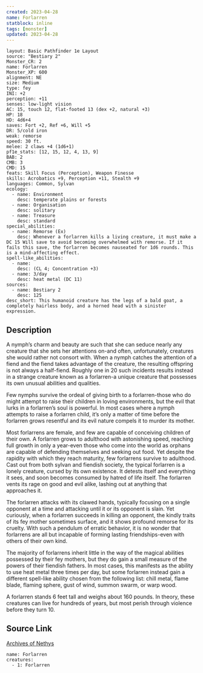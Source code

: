 ```yaml
---
created: 2023-04-28
name: Forlarren
statblock: inline
tags: [monster]
updated: 2023-04-28
---
```

```statblock
layout: Basic Pathfinder 1e Layout
source: "Bestiary 2"
Monster_CR: 2
name: Forlarren
Monster_XP: 600
alignment: NE
size: Medium
type: fey
INI: +2
perception: +11
senses: low-light vision
AC: 15, touch 12, flat-footed 13 (dex +2, natural +3)
HP: 18
HD: 4d6+4
saves: Fort +2, Ref +6, Will +5
DR: 5/cold iron
weak: remorse
speed: 30 ft.
melee: 2 claws +4 (1d6+1)
pf1e_stats: [12, 15, 12, 4, 13, 9]
BAB: 2
CMB: 3
CMD: 15
feats: Skill Focus (Perception), Weapon Finesse
skills: Acrobatics +9, Perception +11, Stealth +9
languages: Common, Sylvan
ecology:
  - name: Environment
    desc: temperate plains or forests
  - name: Organisation
    desc: solitary
  - name: Treasure
    desc: standard
special_abilities:
  - name: Remorse (Ex)
    desc: Whenever a forlarren kills a living creature, it must make a DC 15 Will save to avoid becoming overwhelmed with remorse. If it fails this save, the forlarren becomes nauseated for 1d6 rounds. This is a mind-affecting effect.
spell-like_abilities:
  - name:
    desc: (CL 4; Concentration +3)
  - name: 3/day
    desc: heat metal (DC 11)
sources:
  - name: Bestiary 2
    desc: 125
desc_short: This humanoid creature has the legs of a bald goat, a completely hairless body, and a horned head with a sinister expression.
```
## Description
A nymph’s charm and beauty are such that she can seduce nearly any creature that she sets her attentions on-and often, unfortunately, creatures she would rather not consort with. When a nymph catches the attention of a fiend and the fiend takes advantage of the creature, the resulting offspring is not always a half-fiend. Roughly one in 20 such incidents results instead in a strange creature known as a forlarren-a unique creature that possesses its own unusual abilities and qualities.

Few nymphs survive the ordeal of giving birth to a forlarren-those who do might attempt to raise their children in loving environments, but the evil that lurks in a forlarren’s soul is powerful. In most cases where a nymph attempts to raise a forlarren child, it’s only a matter of time before the forlarren grows resentful and its evil nature compels it to murder its mother.

Most forlarrens are female, and few are capable of conceiving children of their own. A forlarren grows to adulthood with astonishing speed, reaching full growth in only a year-even those who come into the world as orphans are capable of defending themselves and seeking out food. Yet despite the rapidity with which they reach maturity, few forlarrens survive to adulthood. Cast out from both sylvan and fiendish society, the typical forlarren is a lonely creature, cursed by its own existence. It detests itself and everything it sees, and soon becomes consumed by hatred of life itself. The forlarren vents its rage on good and evil alike, lashing out at anything that approaches it.

The forlarren attacks with its clawed hands, typically focusing on a single opponent at a time and attacking until it or its opponent is slain. Yet curiously, when a forlarren succeeds in killing an opponent, the kindly traits of its fey mother sometimes surface, and it shows profound remorse for its cruelty. With such a pendulum of erratic behavior, it is no wonder that forlarrens are all but incapable of forming lasting friendships-even with others of their own kind.

The majority of forlarrens inherit little in the way of the magical abilities possessed by their fey mothers, but they do gain a small measure of the powers of their fiendish fathers. In most cases, this manifests as the ability to use heat metal three times per day, but some forlarren instead gain a different spell-like ability chosen from the following list: chill metal, flame blade, flaming sphere, gust of wind, summon swarm, or warp wood.

A forlarren stands 6 feet tall and weighs about 160 pounds. In theory, these creatures can live for hundreds of years, but most perish through violence before they turn 10.
## Source Link
[Archives of Nethys](https://aonprd.com/MonsterDisplay.aspx?ItemName=Forlarren)
```encounter-table
name: Forlarren
creatures:
  - 1: Forlarren
```
